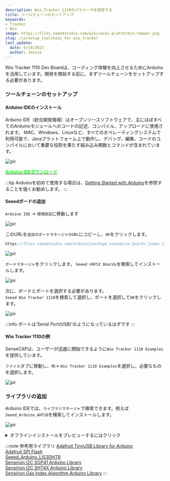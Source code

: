 ```yaml
---
description: Wio_Tracker_1110のパラメータを設定する
title: ツールチェーンのセットアップ
keywords:
- Tracker
- Wio
image: https://files.seeedstudio.com/wiki/wiki-platform/S-tempor.png
slug: /ja/setup_toolchain_for_wio_tracker
last_update:
  date: 9/19/2023
  author: Jessie
---
```



Wio Tracker 1110 Dev Boardは、コーディング体験を向上させるためにArduinoを活用しています。開発を開始する前に、まずツールチェーンをセットアップする必要があります。

### ツールチェーンのセットアップ

#### Arduino IDEのインストール

Arduino IDE（統合開発環境）はオープンソースソフトウェアで、主にほぼすべてのArduinoモジュールへのコードの記述、コンパイル、アップロードに使用されます。
MAC、Windows、Linuxなど、すべてのオペレーティングシステムで利用可能で、Javaプラットフォーム上で動作し、デバッグ、編集、コードのコンパイルにおいて重要な役割を果たす組み込み関数とコマンドが含まれています。

<p style={{textAlign: 'center'}}><img src="https://files.seeedstudio.com/wiki/SenseCAP/wio_tracker/arduino-wio.png" alt="pir" width={800} height="auto" /></p>

<div class="get_one_now_container" style={{textAlign: 'center'}}>
    <a class="get_one_now_item" href="https://www.arduino.cc/en/software" target="_blank" rel="noopener noreferrer">
            <strong><span><font color={'FFFFFF'} size={"4"}> Arduino IDEダウンロード </font></span></strong>
    </a>
</div>

:::tip
Arduinoを初めて使用する場合は、[Getting Started with Arduino](https://wiki.seeedstudio.com/ja/Getting_Started_with_Arduino/)を参照することを強くお勧めします。
:::

#### Seeedボードの追加

`Arduino IDE` -> `環境設定`に移動します

<p style={{textAlign: 'center'}}><img src="https://files.seeedstudio.com/wiki/SenseCAP/wio_tracker/arduino-add.png" alt="pir" width={800} height="auto" /></p>

このURLを`追加のボードマネージャのURL`にコピーし、`OK`をクリックします。

```cpp
https://files.seeedstudio.com/arduino/package_seeeduino_boards_index.json
```

<p style={{textAlign: 'center'}}><img src="https://files.seeedstudio.com/wiki/SenseCAP/wio_tracker/copy-urls.png" alt="pir" width={800} height="auto" /></p>

`ボードマネージャ`をクリックします。
`Seeed nRF52 Boards`を検索してインストールします。

<p style={{textAlign: 'center'}}><img src="https://files.seeedstudio.com/wiki/SenseCAP/wio_tracker/install-boa.png" alt="pir" width={800} height="auto" /></p>

次に、ボードとポートを選択する必要があります。<br/>
`Seeed Wio Tracker 1110`を検索して選択し、ポートを選択して`OK`をクリックします。

<p style={{textAlign: 'center'}}><img src="https://files.seeedstudio.com/wiki/SenseCAP/wio_tracker/port.png" alt="pir" width={800} height="auto" /></p>

:::info
ポートは'Serial Port(USB)'のようになっているはずです
:::

#### Wio Tracker 1110の例

SenseCAPは、ユーザーが迅速に開始できるように`Wio Tracker 1110 Examples`を提供しています。

`ファイル`タブに移動し、`例`-> `Wio Tracker 1110 Examples`を選択し、必要なものを選択します。

<p style={{textAlign: 'center'}}><img src="https://files.seeedstudio.com/wiki/SenseCAP/wio_tracker/example.png" alt="pir" width={800} height="auto" /></p>

### ライブラリの追加

Arduino IDEでは、`ライブラリマネージャ`で検索できます。例えば`Seeed_Arduino_AHT20`を検索してインストールします。

<p style={{textAlign: 'center'}}><img src="https://files.seeedstudio.com/wiki/SenseCAP/wio_tracker/install-lib.png" alt="pir" width={800} height="auto" /></p>
<details>
<summary>オフラインインストールをプレビューするにはクリック</summary>

*オフライン*でインストールするには、GitHubから**リポジトリのzipをダウンロード**し、**スケッチ** -> **ライブラリをインクルード** -> **.ZIPライブラリを追加**に移動して、ダウンロードしたライブラリを選択します。

<div align="center"><img width={680} src="https://files.seeedstudio.com/wiki/SenseCAP/SenseCAP_Indicator/SenseCAP_Indicator_32.png"/></div>

</details>

:::note 参考用ライブラリ
[Adafruit TinyUSB Library for Arduino](https://github.com/adafruit/Adafruit_TinyUSB_Arduino)<br/>
[Adafruit SPI Flash](https://github.com/adafruit/Adafruit_SPIFlash)<br/>
[Seeed_Arduino_LIS3DHTR](https://github.com/Seeed-Studio/Seeed_Arduino_LIS3DHTR)<br/>
[Sensirion I2C SGP41 Arduino Library](https://github.com/Sensirion/arduino-i2c-sgp41)<br/>
[Sensirion I2C SHT4X Arduino Library](https://github.com/Sensirion/arduino-i2c-sht4x)<br/>
[Sensirion Gas Index Algorithm Arduino Library](https://github.com/Sensirion/arduino-gas-index-algorithm)
:::